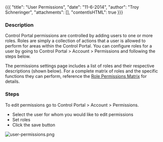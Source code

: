 {{{
  "title": "User Permissions",
  "date": "11-6-2014",
  "author": "Troy Schneringer",
  "attachments": [],
  "contentIsHTML": true
}}}

<h3>Description</h3>
<p>Control Portal permissions are controlled by adding users to one or more roles. Roles are simply a collection of actions that a user is allowed to perform for areas within the Control Portal. You can configure roles for a user by going to Control
  Portal &gt; Account &gt; Permissions and following the steps below.</p>
<p>The permissions settings page includes a list of roles and their respective descriptions (shown below). For a complete matrix of roles and the specific functions they can perform, reference the <a href="../../accounts-&-users/role-permissions-matrix/">Role Permissions Matrix</a>&nbsp;for details.</p>
<h3><strong>Steps</strong></h3>
<p>To edit permissions go to Control Portal &gt; Account &gt; Permissions. </p>
<ul>
  <li>Select the user for whom you would like to edit permissions</li>
  <li>Set roles</li>
  <li>Click the save button</li>
</ul>
<p><img src="https://t3n.zendesk.com/attachments/token/ZsPLNv0TbXyaPN3jXEtxzQ3er/?name=user-permissions.png" alt="user-permissions.png" />
</p>